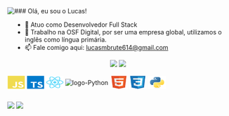 <div style='display:flex'>
  <div>
    <img src="https://scontent.xx.fbcdn.net/v/t1.15752-9/277616146_1337233196770486_5362818992956203697_n.jpg?stp=dst-jpg_p75x225&_nc_cat=101&ccb=1-        5&_nc_sid=aee45a&_nc_ohc=2AtEkeD6OTQAX9V9Yb_&_nc_ad=z-m&_nc_cid=0&_nc_ht=scontent.xx&oh=03_AVIu_x2rpSY1vlWaDZH2A6F_oBAvCeM47YiPvtESdHC9cQ&oe=6278D075"/>
  
  </div>
   <div>
  ### Olá, eu sou o Lucas!

  - 🔭 Atuo como Desenvolvedor Full Stack
  - 🌱 Trabalho na OSF Digital, por ser uma empresa global, utilizamos o inglês como língua primária.
  - 📫 Fale comigo aqui: lucasmbrute614@gmail.com
   </div>
</div>
<div align="center">
  <img height="180em" src="https://github-readme-stats.vercel.app/api?username=lucasmbrute2&show_icons=true&theme=dracula&include_all_commits=true&count_private=true"/>
  <img height="180em" src="https://github-readme-stats.vercel.app/api/top-langs/?username=lucasmbrute2&layout=compact&langs_count=7&theme=dracula"/>
</div>
<div style="display: inline_block"><br>
  <img align="center" alt="logo-Js" height="30" width="40" src="https://raw.githubusercontent.com/devicons/devicon/master/icons/javascript/javascript-plain.svg">
  <img align="center" alt="logo-Ts" height="30" width="40" src="https://raw.githubusercontent.com/devicons/devicon/master/icons/typescript/typescript-plain.svg">
  <img align="center" alt="logo-React" height="30" width="40" src="https://raw.githubusercontent.com/devicons/devicon/master/icons/react/react-original.svg">
   <img align="center" alt="logo-Python" height="30" width="40" src= "https://cdn.jsdelivr.net/gh/devicons/devicon/icons/nestjs/nestjs-plain.svg" >
  <img align="center" alt="logo-HTML" height="30" width="40" src="https://raw.githubusercontent.com/devicons/devicon/master/icons/html5/html5-original.svg">
  <img align="center" alt="logo-CSS" height="30" width="40" src="https://raw.githubusercontent.com/devicons/devicon/master/icons/css3/css3-original.svg">
  <img align="center" alt="logo-Python" height="30" width="40" src="https://raw.githubusercontent.com/devicons/devicon/master/icons/python/python-original.svg">
  </div>
  
  ##
  <div>
    <a href="https://www.linkedin.com/in/lucas-victor-de-souza-dantas" target="_blank"><img src="https://img.shields.io/badge/-LinkedIn-%230077B5?style=for-the-badge&logo=linkedin&logoColor=white" target="_blank"></a> 
      <a href="https://www.instagram.com/lucas_soruz/" target="_blank"><img src="https://img.shields.io/badge/-Instagram-%23E4405F?style=for-the-badge&logo=instagram&logoColor=white" target="_blank"></a>
  
  </div>
